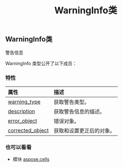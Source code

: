﻿---
title: WarningInfo类
second_title: Aspose.Cells for Python via .NET API 参考资料
description:
type: docs
weight: 1580
url: /zh/python-net/aspose.cells/warninginfo/
is_root: false
---
##  WarningInfo类
警告信息



WarningInfo 类型公开了以下成员：

### 特性
|属性|描述|
| :- | :- |
| [warning_type](/cells/zh/python-net/aspose.cells/warninginfo/warning_type) |获取警告类型。|
| [description](/cells/zh/python-net/aspose.cells/warninginfo/description) |获取警告信息的描述。|
| [error_object](/cells/zh/python-net/aspose.cells/warninginfo/error_object) |错误对象。|
| [corrected_object](/cells/zh/python-net/aspose.cells/warninginfo/corrected_object) |获取和设置更正后的对象。|



### 也可以看看
* 模块 [aspose.cells](..)
